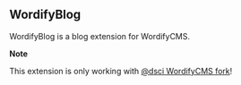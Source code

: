 ## WordifyBlog

WordifyBlog is a blog extension for WordifyCMS.

**Note**

This extension is only working with [@dsci WordifyCMS fork](https://github.com/dsci/wordify.cms)!

